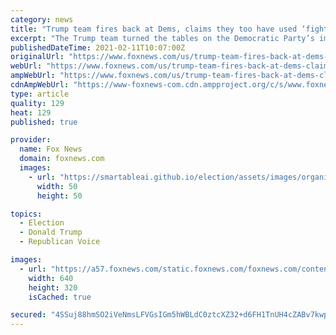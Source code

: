 ```yaml
---
category: news
title: "Trump team fires back at Dems, claims they too have used ‘fight like hell’ rhetoric"
excerpt: "The Trump team turned the tables on the Democratic Party’s impeachment managers on Wednesday, after they claimed once again that the former president’s \"fight like hell\" rhetoric at a Jan. 6 rally in Washington helped spark the riot at the U."
publishedDateTime: 2021-02-11T10:07:00Z
originalUrl: "https://www.foxnews.com/us/trump-team-fires-back-at-dems-claims-they-too-have-used-fight-like-hell-rhetoric"
webUrl: "https://www.foxnews.com/us/trump-team-fires-back-at-dems-claims-they-too-have-used-fight-like-hell-rhetoric"
ampWebUrl: "https://www.foxnews.com/us/trump-team-fires-back-at-dems-claims-they-too-have-used-fight-like-hell-rhetoric.amp"
cdnAmpWebUrl: "https://www-foxnews-com.cdn.ampproject.org/c/s/www.foxnews.com/us/trump-team-fires-back-at-dems-claims-they-too-have-used-fight-like-hell-rhetoric.amp"
type: article
quality: 129
heat: 129
published: true

provider:
  name: Fox News
  domain: foxnews.com
  images:
    - url: "https://smartableai.github.io/election/assets/images/organizations/foxnews.com-50x50.jpg"
      width: 50
      height: 50

topics:
  - Election
  - Donald Trump
  - Republican Voice

images:
  - url: "https://a57.foxnews.com/static.foxnews.com/foxnews.com/content/uploads/2021/02/640/320/Raskin-Neguse-Swallwell-Lieu-AP.jpg?ve=1&tl=1"
    width: 640
    height: 320
    isCached: true

secured: "4SSuj88hmSO2iVeNmsLFVGsIGm5hWBLdC0ztcXZ32+d6FH1TnUH4cZABv7kwpp/Iw0aIzQs2b94eSEkqqSoqwOE75hrpO4RipKG43LVL02jSU8aG53c4GGf9+iTIVeJBmCPuCbw60GKFhr51k/S2nxPjX5p/y/eBz5BUyySsJZEEH71rcrle3BEYSiYrSoH8dAzCa02Pnsr/wdmpmf/fd6SxKq3g/o/rIr6Mk0mRCf6HVws8tsfmBk0+ok5YyvJiyN33mrLWe/RZwx49u7xcMMokWEHeCR7L8SMRSy9geZCaWelIXvOL6qP557+xfH30mNPNHy42BokZtaE17VQMZGvP3cnegwU/5ChU2ZpPj8A=;YWiDJ6WmRcYEzJTZcOHmaA=="
---
```


